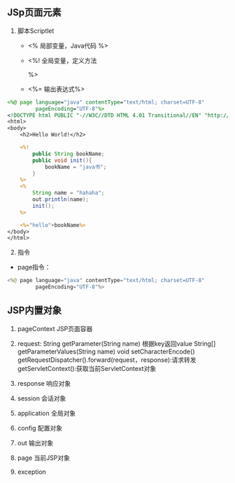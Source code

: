 ## JSp页面元素

1. 脚本Scriptlet
    - <%
           局部变量，Java代码
       %>
    - <%!
            全局变量，定义方法
    
       %>
    - <%= 输出表达式%>
```jsp
<%@ page language="java" contentType="text/html; charset=UTF-8"
         pageEncoding="UTF-8"%>
<!DOCTYPE html PUBLIC "-//W3C//DTD HTML 4.01 Transitional//EN" "http://www.w3.org/TR/html4/loose.dtd">
<html>
<body>
    <h2>Hello World!</h2>

    <%!
        public String bookName;
        public void init(){
            bookName = "java书";
        }
    %>
    <%
        String name = "hahaha";
        out.println(name);
        init();
    %>

    <%="hello"+bookName%>
</body>
</html>
```

2. 指令
- page指令：
```java
<%@ page language="java" contentType="text/html; charset=UTF-8"
         pageEncoding="UTF-8"%>
```

## JSP内置对象
1. pageContext    JSP页面容器
2. request: String getParameter(String name)  根据key返回value
            String[] getParameterValues(String name)
            void setCharacterEncode()
            getRequestDispatcher().forward(request，response):请求转发
            getServletContext():获取当前ServletContext对象
3. response 响应对象
4. session 会话对象
5. application 全局对象


6. config  配置对象
7. out 输出对象
8. page 当前JSP对象
9. exception 

